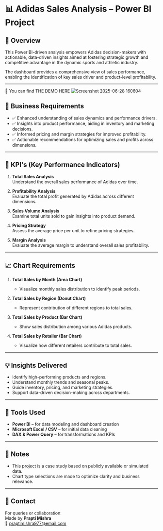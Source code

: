 
# 📊 Adidas Sales Analysis – Power BI Project

## 📝 Overview
This Power BI-driven analysis empowers Adidas decision-makers with actionable, data-driven insights aimed at fostering strategic growth and competitive advantage in the dynamic sports and athletic industry.

The dashboard provides a comprehensive view of sales performance, enabling the identification of key sales driver and product-level profitability.


---

📸 You can find THE DEMO HERE 
![Screenshot 2025-06-28 160604](https://github.com/user-attachments/assets/343ff7ec-a175-4ca1-8164-0f5dadc12d16)


## 🎯 Business Requirements

- ✅ Enhanced understanding of sales dynamics and performance drivers.
- ✅ Insights into product performance, aiding in inventory and marketing decisions.
- ✅ Informed pricing and margin strategies for improved profitability.
- ✅ Actionable recommendations for optimizing sales and profits across dimensions.

---

## 🧩 KPI's (Key Performance Indicators)

1. **Total Sales Analysis**  
   Understand the overall sales performance of Adidas over time.

2. **Profitability Analysis**  
   Evaluate the total profit generated by Adidas across different dimensions.

3. **Sales Volume Analysis**  
   Examine total units sold to gain insights into product demand.

4. **Pricing Strategy**  
   Assess the average price per unit to refine pricing strategies.

5. **Margin Analysis**  
   Evaluate the average margin to understand overall sales profitability.

---

## 📈 Chart Requirements

1. **Total Sales by Month (Area Chart)**  
   - Visualize monthly sales distribution to identify peak periods.

2. **Total Sales by Region (Donut Chart)**  
   - Represent contribution of different regions to total sales.

3. **Total Sales by Product (Bar Chart)**  
   - Show sales distribution among various Adidas products.

4. **Total Sales by Retailer (Bar Chart)**  
   - Visualize how different retailers contribute to total sales.

---

## 💡 Insights Delivered

- Identify high-performing products and regions.
- Understand monthly trends and seasonal peaks.
- Guide inventory, pricing, and marketing strategies.
- Support data-driven decision-making across departments.

---

## 🚀 Tools Used

- **Power BI** – for data modeling and dashboard creation
- **Microsoft Excel / CSV** – for initial data cleaning
- **DAX & Power Query** – for transformations and KPIs

---

## 📌 Notes

- This project is a case study based on publicly available or simulated data.
- Chart type selections are made to optimize clarity and business relevance.

---

## 🔗 Contact

For queries or collaboration:  
Made by **Prapti Mishra**  
📧 praptimishra977@email.com 
